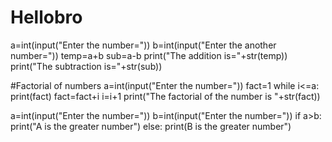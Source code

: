 # Hellobro
a=int(input("Enter the number="))
b=int(input("Enter the another number="))
temp=a+b
sub=a-b
print("The addition is="+str(temp))
print("The subtraction is="+str(sub))

#Factorial of numbers
a=int(input("Enter the number="))
fact=1
while i<=a:
     print(fact)
     fact=fact+i
     i=i+1
print("The factorial of the number is "+str(fact))


a=int(input("Enter the number="))
b=int(input("Enter the number="))
if a>b:
   print("A is the greater number")
else:
   print(B is the greater number")
   

